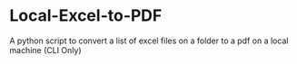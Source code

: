 # Local-Excel-to-PDF
A python script to convert a list of excel files on a folder to a pdf on a local machine (CLI Only)
